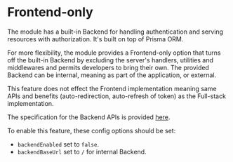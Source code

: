 # Frontend-only

The module has a built-in Backend for handling authentication and serving resources with authorization. It's built on top of Prisma ORM. 

For more flexibility, the module provides a Frontend-only option that turns off the built-in Backend by excluding the server's handlers, utilities and middlewares and permits developers to bring their own. The provided Backend can be internal, meaning as part of the application, or external. 

This feature does not effect the Frontend implementation meaning same APIs and benefits (auto-redirection, auto-refresh of token) as the Full-stack implementation.

The specification for the Backend APIs is provided [here](https://app.swaggerhub.com/apis-docs/becem-gharbi/nuxt-auth).

To enable this feature, these config options should be set: 
- `backendEnabled` set to `false`. 
- `backendBaseUrl` set to `/` for internal Backend.